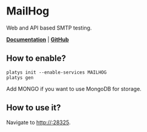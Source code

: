 # MailHog

Web and API based SMTP testing.

**[Documentation](https://github.com/blueimp/mailhog)** | **[GitHub](https://github.com/blueimp/mailhog)**

## How to enable?

```
platys init --enable-services MAILHOG
platys gen
```

Add MONGO if you want to use MongoDB for storage.

## How to use it?

Navigate to <http://:28325>.
